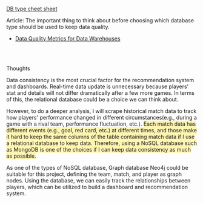 [DB type cheet sheet](../knowledges/Types_of_Databases.md)

Article: The important thing to think about before choosing which database type should be used to keep data quality.
* [Data Quality Metrics for Data Warehouses](https://www.metaplane.dev/blog/data-quality-metrics-for-data-warehouses)


</br></br>


Thoughts

Data consistency is the most crucial factor for the recommendation system and dashboards. Real-time data update is unnecessary because players' stat and details will not differ dramatically after a few more games. In terms of this, the relational database could be a choice we can think about.

However, to do a deeper analysis, I will scrape historical match data to track how players' performance changed in different circumstances(e.g., during a game with a rival team, performance fluctuation, etc.). <span style='background-color: #fff5b1'>Each match data has different events (e.g., goal, red card, etc.) at different times, and those make it hard to keep the same columns of the table containing match data if I use a relational database to keep data. Therefore, using a NoSQL database such as MongoDB is one of the choices if I can keep data consistency as much as possible.</span> 

As one of the types of NoSQL database, Graph database Neo4j could be suitable for this project, defining the team, match, and player as graph nodes. Using the database, we can easily track the relationships between players, which can be utilized to build a dashboard and recommendation system.
